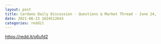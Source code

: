 ```yaml
--- 
layout: post 
title: Cardano Daily Discussion - Questions & Market Thread - June 24, 2021 
date: 2021-06-23 1624512643 
categories: reddit 
--- 
```

https://redd.it/o6ufd2